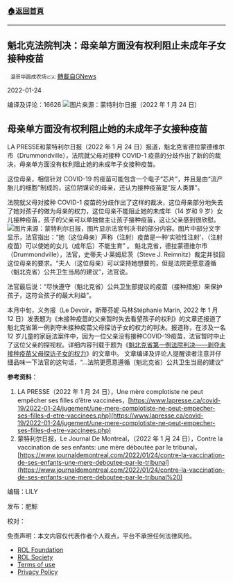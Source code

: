 ###  [:house:返回首頁](https://github.com/ourhimalayas/txt)
---


## 魁北克法院判决：母亲单方面没有权利阻止未成年子女接种疫苗
` 温哥华圆成农场🇨🇦` [轉載自GNews](https://gnews.org/zh-hans/1906462/)

2022-01-24

编译及评论：16626
![](https://assets.gnews.org/wp-content/uploads/2022/01/C0@AFOB7Y@JSPPD.png)图片来源：蒙特利尔日报（2022 年 1 月 24 日）
## 母亲单方面没有权利阻止她的未成年子女接种疫苗

LA PRESSE和蒙特利尔日报（2022 年 1 月 24 日）报道，魁北克省德拉蒙德维尔市（Drummondville），法院就父母对接种 COVID-1 疫苗的分歧作出了新的的裁决，母亲单方面没有权利阻止她的未成年子女接种疫苗。

这位母亲，相信针对 COVID-19 的疫苗可能包含一个电子“芯片”，并且是由“流产胎儿的细胞”制成的，这位阴谋论的母亲，还认为接种疫苗是“反人类罪”。

法院就父母对接种 COVID-1 疫苗的分歧作出了这样的裁决，这位母亲部分地失去了她对孩子的做为母亲的权力，这位母亲不能阻止她的未成年（14 岁和 9 岁）女儿接种疫苗，孩子的父亲可以单独做主让孩子接种疫苗，这让父亲感到很欣慰。
![](https://assets.gnews.org/wp-content/uploads/2022/01/C5NHKR3K1X1XPRB90.png)图片来源：蒙特利尔日报，图片显示法官判决书的部分内容。图片中部分文字显示，法官指出：“她（这位母亲）声称（注射）疫苗是一种‘实验性注射’，（注射疫苗）可以使她的女儿（成年后）不能生育” 。
魁北克省，德拉蒙德维尔市（Drummondville），法官，史蒂夫·J·莱姆尼茨（Steve J. Reimnitz）裁定并驳回这位母亲的要求。“夫人（这位母亲）可以坚持她想要的，但是法院更愿意遵循（魁北克省）公共卫生当局的建议”，法官说。

法官最后说：“尽快遵守（魁北克省）公共卫生部提议的疫苗（接种措施）来保护孩子，这符合孩子的最大利益”。

本月中旬，义务报（Le Devoir，斯蒂芬妮·马林Stéphanie Marin, 2022 年 1 月 12 日）发表题为《未接种疫苗的父亲暂时失去看望孩子的权利》的文章还报道了魁北克省第一例剥夺未接种疫苗父母探访子女的权力的判决。报道称，在涉及一名 12 岁儿童的家庭法案件中，因为一位父亲没有接种COVID-19疫苗，法官暂时中止了这位父亲的探视权。详细内容刊载于题为《[魁北克省第一例法院判决——剥夺未接种疫苗父母探访子女的权力](https://gnews.org/zh-hans/1864608/)》的文章中。 文章编译及评论人提醒读者注意并仔细品味一下法官的这句话，“…法院更愿意遵循（魁北克省）公共卫生当局的建议”

**参考资料**：

1. LA PRESSE（2022 年 1 月 24 日），Une mère complotiste ne peut empêcher ses filles d’être vaccinées，[https://www.lapresse.ca/covid-19/2022-01-24/jugement/une-mere-complotiste-ne-peut-empecher-ses-filles-d-etre-vaccinees.php](https://www.lapresse.ca/covid-19/2022-01-24/jugement/une-mere-complotiste-ne-peut-empecher-ses-filles-d-etre-vaccinees.php)
2. 蒙特利尔日报，Le Journal De Montreal，（2022 年 1 月 24 日），Contre la vaccination de ses enfants: une mère déboutée par le tribunal，[https://www.journaldemontreal.com/2022/01/24/contre-la-vaccination-de-ses-enfants-une-mere-deboutee-par-le-tribunal](https://www.journaldemontreal.com/2022/01/24/contre-la-vaccination-de-ses-enfants-une-mere-deboutee-par-le-tribunal%20)


编辑：LILY

发布：肥鯮

校对：

 

免责声明：本文内容仅代表作者个人观点，平台不承担任何法律风险。

- [ROL Foundation](https://rolfoundation.org/)
- [ROL Society](https://rolsociety.org/)
- [Terms of use](https://gnews.org/terms-of-use-3/)
- [Privacy Policy](https://gnews.org/privacy-policy/)
